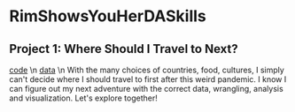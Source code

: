 # RimShowsYouHerDASkills

## Project 1: Where Should I Travel to Next?
[code](https://github.com/rab241/RimShowsYouHerDASkills/blob/main/WHProjectFinal.py) \n
[data](https://github.com/rab241/RimShowsYouHerDASkills/blob/main/world-happiness-report-2021.csv) \n
With the many choices of countries, food, cultures, I simply can't decide where I should travel to first after this weird pandemic. I know I can figure out my next adventure with the correct data, wrangling, analysis and visualization. Let's explore together!


